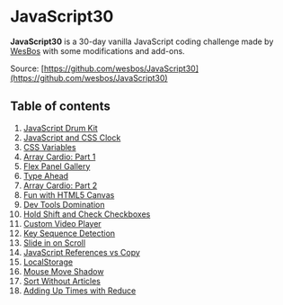 # JavaScript30

**JavaScript30** is a 30-day vanilla JavaScript coding challenge made by [WesBos](https://github.com/wesbos) with some modifications and add-ons.

Source: [https://github.com/wesbos/JavaScript30](https://github.com/wesbos/JavaScript30)

## Table of contents

1. [JavaScript Drum Kit](01-js-drum-kit/)
2. [JavaScript and CSS Clock](02-js-and-css-clock/)
3. [CSS Variables](03-css-variables/)
4. [Array Cardio: Part 1](04-array-cardio-1/)
5. [Flex Panel Gallery](05-flex-panel-gallery/)
6. [Type Ahead](06-type-ahead/)
7. [Array Cardio: Part 2](07-array-cardio-2/)
8. [Fun with HTML5 Canvas](08-fun-with-html5-canvas/)
9. [Dev Tools Domination](09-dev-tools-domination/)
10. [Hold Shift and Check Checkboxes](10-hold-shift-and-check-checkboxes/)
11. [Custom Video Player](11-custom-video-player/)
12. [Key Sequence Detection](12-key-sequence-detection/)
13. [Slide in on Scroll](13-slide-in-on-scroll/)
14. [JavaScript References vs Copy](14-javascript-references-vs-copying/)
15. [LocalStorage](15-localstorage/)
16. [Mouse Move Shadow](16-mouse-move-shadow/)
17. [Sort Without Articles](17-sort-without-articles/)
18. [Adding Up Times with Reduce](18-adding-up-times-with-reduce/)
